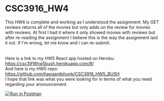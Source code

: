 # CSC3916_HW4

This HW4 is complete and working as I understood the assignment. My GET reviews returns all of the movies
but only adds on the review for movies with reviews. At first I had it where it only showed movies
with reviews but after re-reading the assignment I believe this is the way the assignment
laid it out. If I'm wrong, let me know and i can re-submit. 
<br><br><br>Here is a link to my HW5 React app hosted on Heroku: https://csc3916hw5bush.herokuapp.com/#/
<br>
And here is my HW5 repo: https://github.com/haggardphunk/CSC3916_HW5_BUSH
<br>
I hope that link was what you were looking for in terms of what you need regarding your announcement. 

[![Run in Postman](https://run.pstmn.io/button.svg)](https://app.getpostman.com/run-collection/f57c72a90d92faeac70b#?env%5BHomework%201%5D=W3sia2V5IjoidmFyaWFibGVfa2V5IiwidmFsdWUiOiJ2YXJpYWJsZV92YWx1ZSIsImVuYWJsZWQiOnRydWV9LHsia2V5IjoiJGVjaG9fYm9keSIsInZhbHVlIjoiaGVsbG8gd29ybGQxIiwiZW5hYmxlZCI6dHJ1ZX0seyJrZXkiOiJib29rX3RpdGxlIiwidmFsdWUiOiJUdXJpbmciLCJlbmFibGVkIjp0cnVlfSx7ImtleSI6ImlkIiwidmFsdWUiOiJRblVQQkFBQVFCQUoiLCJlbmFibGVkIjp0cnVlfV0=)